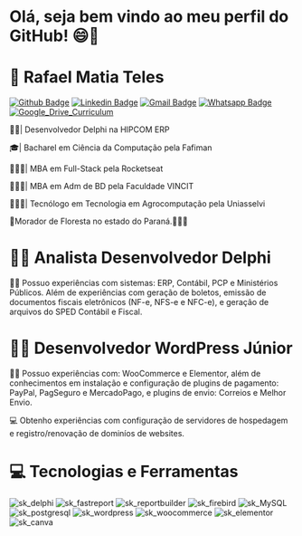 # Olá, seja bem vindo ao meu perfil do GitHub! 😄👋


# 👦 Rafael Matia Teles
[![Github Badge](https://img.shields.io/badge/-Github-000?style=flat-square&logo=Github&logoColor=white&link=https://github.com/fagnerpsantos)](https://github.com/rafamatia)
[![Linkedin Badge](https://img.shields.io/badge/-LinkedIn-blue?style=flat-square&logo=Linkedin&logoColor=white&link=https://www.linkedin.com/in/rafael-jos%C3%A9-matia-de-s%C3%A1-teles-92ba991a7/)](https://www.linkedin.com/in/rafael-jos%C3%A9-matia-de-s%C3%A1-teles-92ba991a7/)
[![Gmail Badge](https://img.shields.io/badge/-Gmail-c14438?style=flat-square&logo=Gmail&logoColor=white&link=mailto:rafaelmatiateles@gmail.com)](mailto:rafaelmatiateles@gmail.com)
[![Whatsapp Badge](https://img.shields.io/badge/-Whatsapp-4CA143?style=flat-square&labelColor=4CA143&logo=whatsapp&logoColor=white&link=https://api.whatsapp.com/send?phone=5544999267912&text=Ol%C3%A1%20Rafael%2C%20Tudo%20bem%3F%20Me%20chamo)](https://api.whatsapp.com/send?phone=5544999267912&text=Ol%C3%A1%20Rafael%2C%20Tudo%20bem%3F%20Me%20chamo)
[![Google_Drive_Curriculum](https://img.shields.io/website?label=Google%20Drive&logo=Google%20Drive&logoColor=white&style=flat-square&up_color=%23FF8000&up_message=Curriculum&url=https://drive.google.com/file/d/1-N-G_dl02duTvSmkfQ6RgcmZS133YIRQ/view?usp=sharing)](https://drive.google.com/file/d/1-N-G_dl02duTvSmkfQ6RgcmZS133YIRQ/view?usp=sharing)

👨‍💻| Desenvolvedor Delphi na HIPCOM ERP

🎓| Bacharel em Ciência da Computação pela Fafiman

👨🏻‍🎓| MBA em Full-Stack pela Rocketseat

👨🏻‍🎓| MBA em Adm de BD pela Faculdade VINCIT

👨🏻‍🎓| Tecnólogo em Tecnologia em Agrocomputação pela Uniasselvi

🏡Morador de Floresta no estado do Paraná.💛💚💙



# 🧑‍💻 Analista Desenvolvedor Delphi
🧑‍💻 Possuo experiências com sistemas: ERP, Contábil, PCP e Ministérios Públicos. Além de experiências com geração de boletos, emissão de documentos fiscais eletrônicos (NF-e, NFS-e e NFC-e), e geração de arquivos do SPED Contábil e Fiscal.


# 🧑‍💻 Desenvolvedor WordPress Júnior
🧑‍💻 Possuo experiências com: WooCommerce e Elementor, além de conhecimentos em instalação e configuração de plugins de pagamento: PayPal, PagSeguro e MercadoPago, e plugins de envio: Correios e Melhor Envio.

💻 Obtenho experiências com configuração de servidores de hospedagem e registro/renovação de dominíos de websites.

 
# 💻 Tecnologias e Ferramentas
![sk_delphi](https://img.shields.io/badge/Delphi-brightgreen)
![sk_fastreport](https://img.shields.io/badge/FastReport-brightgreen)
![sk_reportbuilder](https://img.shields.io/badge/ReportBuilder-brightgreen)
![sk_firebird](https://img.shields.io/badge/Firebird-brightgreen)
![sk_MySQL](https://img.shields.io/badge/MySQL-brightgreen)
![sk_postgresql](https://img.shields.io/badge/PostgreSQL-brightgreen)
![sk_wordpress](https://img.shields.io/badge/WordPress-brightgreen)
![sk_woocommerce](https://img.shields.io/badge/WooCommerce-brightgreen)
![sk_elementor](https://img.shields.io/badge/Elementor-brightgreen)
![sk_canva](https://img.shields.io/badge/Canva-brightgreen)
